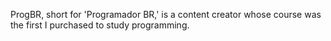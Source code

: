 ProgBR, short for 'Programador BR,' is a content creator whose course was the first I purchased to study programming.